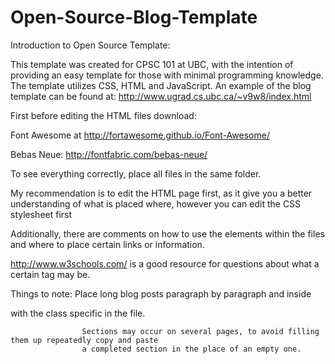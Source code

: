 Open-Source-Blog-Template
=========================

Introduction to Open Source Template:

This template was created for CPSC 101 at UBC, with the intention of providing an easy template for those with minimal programming knowledge. The template utilizes CSS, HTML and JavaScript.  An example of the blog template can be found at: http://www.ugrad.cs.ubc.ca/~v9w8/index.html 

First before editing the HTML files download: 

Font Awesome at http://fortawesome.github.io/Font-Awesome/

Bebas Neue: http://fontfabric.com/bebas-neue/

To see everything correctly, place all files in the same folder. 

My recommendation is to edit the HTML page first, as it give you a better understanding of what is placed where, however you can edit the CSS stylesheet first
 
Additionally, there are comments on how to use the elements within the files and where to place certain links or information.

http://www.w3schools.com/ is a good resource for questions about what a certain tag may be.

Things to note: 
		          	Place long blog posts paragraph by paragraph and inside 
		          	<div> with the class specific in the file. 
			
		          	Sections may occur on several pages, to avoid filling them up repeatedly copy and paste 
		          	a completed section in the place of an empty one.
			
			

